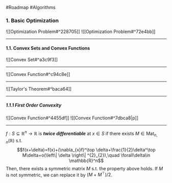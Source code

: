 #Roadmap #Algorithms 

### 1. Basic Optimization

![[Optimization Problem#^228705]]
![[Optimization Problem#^72e4bb]]

---
#### 1.1. Convex Sets and Convex Functions
![[Convex Set#^a3c9f3]]

---
![[Convex Function#^c94c8e]]

---
![[Taylor's Theorem#^baca64]]

---
##### 1.1.1 First Order Convexity
![[Convex Function#^4455df]]
![[Convex Function#^7dbca8|p]]

---


$f:S\subseteq \mathbb{R}^n\to \mathbb{R}$ is ***twice differentiable*** at $x\in S$ if there exists $M\in \text{Mat}_{n,n}(\mathbb{R})$ s.t. $$f(x+\delta)=f(x)+(\nabla_{x}f)^\top \delta+\frac{1}{2}\delta^\top M\delta+o(\left\| \delta \right\| ^{2}_{2}),\quad \forall\delta\in \mathbb{R}^n$$
Then, there exists a symmetric matrix $M$ s.t. the property above holds. If $M$ is not symmetric, we can replace it by $(M+M^\top) / 2$.